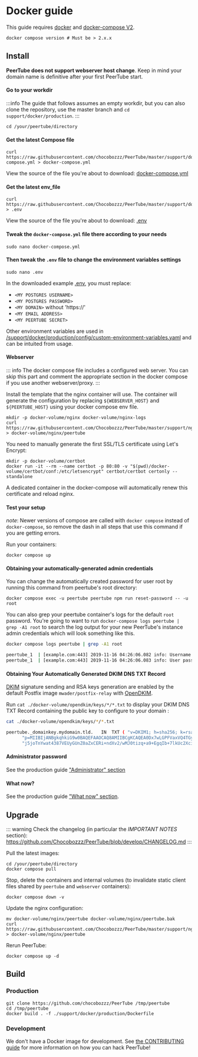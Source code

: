 # Docker guide

This guide requires [docker](https://www.docker.com/community-edition) and
[docker-compose V2](https://docs.docker.com/compose/install/).

```shell
docker compose version # Must be > 2.x.x
```

## Install

**PeerTube does not support webserver host change**. Keep in mind your domain
name is definitive after your first PeerTube start.

#### Go to your workdir

:::info
The guide that follows assumes an empty workdir, but you can also clone the repository, use the master branch and `cd support/docker/production`.
:::

```shell
cd /your/peertube/directory
```

#### Get the latest Compose file

```shell
curl https://raw.githubusercontent.com/chocobozzz/PeerTube/master/support/docker/production/docker-compose.yml > docker-compose.yml
```

View the source of the file you're about to download: [docker-compose.yml](https://github.com/Chocobozzz/PeerTube/blob/master/support/docker/production/docker-compose.yml)

#### Get the latest env_file

```shell
curl https://raw.githubusercontent.com/Chocobozzz/PeerTube/master/support/docker/production/.env > .env
```

View the source of the file you're about to download: [.env](https://github.com/Chocobozzz/PeerTube/blob/master/support/docker/production/.env)

#### Tweak the `docker-compose.yml` file there according to your needs

```shell
sudo nano docker-compose.yml
```

#### Then tweak the `.env` file to change the environment variables settings

```shell
sudo nano .env
```

In the downloaded example [.env](https://github.com/Chocobozzz/PeerTube/blob/master/support/docker/production/.env), you must replace:
- `<MY POSTGRES USERNAME>`
- `<MY POSTGRES PASSWORD>`
- `<MY DOMAIN>` without 'https://'
- `<MY EMAIL ADDRESS>`
- `<MY PEERTUBE SECRET>`

Other environment variables are used in
[/support/docker/production/config/custom-environment-variables.yaml](https://github.com/Chocobozzz/PeerTube/blob/master/support/docker/production/config/custom-environment-variables.yaml) and can be
intuited from usage.

#### Webserver

::: info
The docker compose file includes a configured web server. You can skip this part and comment the appropriate section in the docker compose if you use another webserver/proxy.
:::

Install the template that the nginx container will use.
The container will generate the configuration by replacing `${WEBSERVER_HOST}` and `${PEERTUBE_HOST}` using your docker compose env file.

```shell
mkdir -p docker-volume/nginx docker-volume/nginx-logs
curl https://raw.githubusercontent.com/Chocobozzz/PeerTube/master/support/nginx/peertube > docker-volume/nginx/peertube
```

You need to manually generate the first SSL/TLS certificate using Let's Encrypt:

```shell
mkdir -p docker-volume/certbot
docker run -it --rm --name certbot -p 80:80 -v "$(pwd)/docker-volume/certbot/conf:/etc/letsencrypt" certbot/certbot certonly --standalone
```

A dedicated container in the docker-compose will automatically renew this certificate and reload nginx.


#### Test your setup

_note_: Newer versions of compose are called with `docker compose` instead of `docker-compose`, so remove the dash in all steps that use this command if you are getting errors.

Run your containers:

```shell
docker compose up
```

#### Obtaining your automatically-generated admin credentials

You can change the automatically created password for user root by running this command from peertube's root directory:
```shell
docker compose exec -u peertube peertube npm run reset-password -- -u root
```

You can also grep your peertube container's logs for the default `root` password. You're going to want to run `docker-compose logs peertube | grep -A1 root` to search the log output for your new PeerTube's instance admin credentials which will look something like this.

```bash
docker compose logs peertube | grep -A1 root

peertube_1  | [example.com:443] 2019-11-16 04:26:06.082 info: Username: root
peertube_1  | [example.com:443] 2019-11-16 04:26:06.083 info: User password: abcdefghijklmnop
```

#### Obtaining Your Automatically Generated DKIM DNS TXT Record

[DKIM](https://en.wikipedia.org/wiki/DomainKeys_Identified_Mail) signature sending and RSA keys generation are enabled by the default Postfix image `mwader/postfix-relay` with [OpenDKIM](http://www.opendkim.org/).

Run `cat ./docker-volume/opendkim/keys/*/*.txt` to display your DKIM DNS TXT Record containing the public key to configure to your domain :

```bash
cat ./docker-volume/opendkim/keys/*/*.txt

peertube._domainkey.mydomain.tld.	IN	TXT	( "v=DKIM1; h=sha256; k=rsa; "
	  "p=MIIBIjANBgkqhkiG9w0BAQEFAAOCAQ8AMIIBCgKCAQEA0Dx7wLGPFVaxVQ4TGym/eF89aQ8oMxS9v5BCc26Hij91t2Ci8Fl12DHNVqZoIPGm+9tTIoDVDFEFrlPhMOZl8i4jU9pcFjjaIISaV2+qTa8uV1j3MyByogG8pu4o5Ill7zaySYFsYB++cHJ9pjbFSC42dddCYMfuVgrBsLNrvEi3dLDMjJF5l92Uu8YeswFe26PuHX3Avr261n"
	  "j5joTnYwat4387VEUyGUnZ0aZxCERi+ndXv2/wMJ0tizq+a9+EgqIb+7lkUc2XciQPNuTujM25GhrQBEKznvHyPA6fHsFheymOuB763QpkmnQQLCxyLygAY9mE/5RY+5Q6J9oDOQIDAQAB" )  ; ----- DKIM key peertube for mydomain.tld
```

#### Administrator password

See the production guide ["Administrator" section](https://docs.joinpeertube.org/install/any-os#administrator)

#### What now?

See the production guide ["What now" section](https://docs.joinpeertube.org/install/any-os#what-now).

## Upgrade

::: warning
Check the changelog (in particular the *IMPORTANT NOTES* section): https://github.com/Chocobozzz/PeerTube/blob/develop/CHANGELOG.md
:::

Pull the latest images:

```shell
cd /your/peertube/directory
docker compose pull
```

Stop, delete the containers and internal volumes (to invalidate static client files shared by `peertube` and `webserver` containers):

```shell
docker compose down -v
```

Update the nginx configuration:

```shell
mv docker-volume/nginx/peertube docker-volume/nginx/peertube.bak
curl https://raw.githubusercontent.com/Chocobozzz/PeerTube/master/support/nginx/peertube > docker-volume/nginx/peertube
```

Rerun PeerTube:

```shell
docker compose up -d
```

## Build

### Production

```shell
git clone https://github.com/chocobozzz/PeerTube /tmp/peertube
cd /tmp/peertube
docker build . -f ./support/docker/production/Dockerfile
```

### Development

We don't have a Docker image for development. See [the CONTRIBUTING guide](https://docs.joinpeertube.org/contribute/getting-started#develop) for more information on how you can hack PeerTube!

